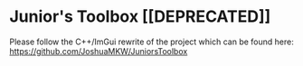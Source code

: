 # Junior's Toolbox [[DEPRECATED]]

Please follow the C++/ImGui rewrite of the project which can be found here: https://github.com/JoshuaMKW/JuniorsToolbox
